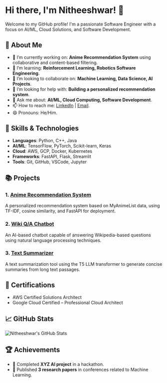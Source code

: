 # Hi there, I'm Nitheeshwar! 👋

Welcome to my GitHub profile! I'm a passionate Software Engineer with a focus on AI/ML, Cloud Solutions, and Software Development.

## 🚀 About Me

- 🔭 I’m currently working on: **Anime Recommendation System** using collaborative and content-based filtering.
- 🌱 I’m learning: **Reinforcement Learning, Robotics Software Engineering**.
- 👯 I’m looking to collaborate on: **Machine Learning, Data Science, AI Projects**.
- 🤔 I’m looking for help with: **Building a personalized recommendation system**.
- 💬 Ask me about: **AI/ML, Cloud Computing, Software Development**.
- 📫 How to reach me: [LinkedIn](https://www.linkedin.com/in/nitheeshwar) | [Email](mailto:nitheeshwar@example.com).
- 😄 Pronouns: He/Him.

## 💼 Skills & Technologies

- **Languages**: Python, C++, Java
- **AI/ML**: TensorFlow, PyTorch, Scikit-learn, Keras
- **Cloud**: AWS, GCP, Docker, Kubernetes
- **Frameworks**: FastAPI, Flask, Streamlit
- **Tools**: Git, GitHub, VSCode, Jupyter

## 📚 Projects

### 1. [Anime Recommendation System](link-to-project)
   A personalized recommendation system based on MyAnimeList data, using TF-IDF, cosine similarity, and FastAPI for deployment.

### 2. [Wiki Q/A Chatbot](link-to-project)
   An AI-based chatbot capable of answering Wikipedia-based questions using natural language processing techniques.

### 3. [Text Summarizer](link-to-project)
   A text summarization tool using the T5 LLM transformer to generate concise summaries from long text passages.

## 🌱 Certifications

- AWS Certified Solutions Architect
- Google Cloud Certified – Professional Cloud Architect

## 📈 GitHub Stats

![Nitheeshwar's GitHub Stats](https://github-readme-stats.vercel.app/api?username=nitheeshwar&show_icons=true&hide_title=true&count_private=true&hide=prs&theme=radical)

## 🏆 Achievements

- 🎯 Completed **XYZ AI project** in a hackathon.
- 🏅 Published **3 research papers** in conferences related to Machine Learning.

